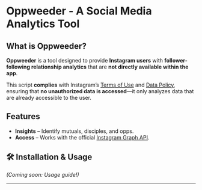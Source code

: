 # Oppweeder - A Social Media Analytics Tool

## What is Oppweeder?
**Oppweeder** is a tool designed to provide **Instagram users** with **follower-following relationship analytics** that are **not directly available within the app**. 

This script **complies** with Instagram’s [Terms of Use](https://help.instagram.com/581066165581870) and [Data Policy](https://privacycenter.instagram.com/policy/), ensuring that **no unauthorized data is accessed**—it only analyzes data that are already accessible to the user.

## Features
- **Insights** – Identify mutuals, disciples, and opps.
- **Access** – Works with the official [Instagram Graph API](https://developers.facebook.com/docs/instagram-platform/instagram-api-with-facebook-login).

## 🛠️ Installation & Usage
*(Coming soon: Usage guide!)*

---
